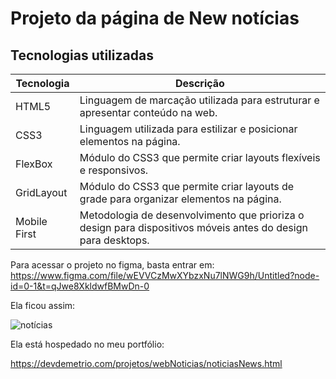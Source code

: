 # **Projeto da página de New notícias**

## Tecnologias utilizadas

| Tecnologia | Descrição |
| --- | --- |
| HTML5 | Linguagem de marcação utilizada para estruturar e apresentar conteúdo na web. |
| CSS3 | Linguagem utilizada para estilizar e posicionar elementos na página. |
| FlexBox | Módulo do CSS3 que permite criar layouts flexíveis e responsivos. |
| GridLayout | Módulo do CSS3 que permite criar layouts de grade para organizar elementos na página. |
| Mobile First | Metodologia de desenvolvimento que prioriza o design para dispositivos móveis antes do design para desktops. |


Para acessar o projeto no figma, basta entrar em: 
https://www.figma.com/file/wEVVCzMwXYbzxNu7lNWG9h/Untitled?node-id=0-1&t=qJwe8XkldwfBMwDn-0

Ela ficou assim:

![notícias](https://user-images.githubusercontent.com/81098797/234727327-1175695f-2d18-4805-b592-720b08bff723.jpg)

Ela está hospedado no meu portfólio:

https://devdemetrio.com/projetos/webNoticias/noticiasNews.html
